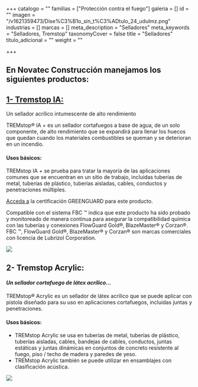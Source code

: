 +++
catalogo = ""
familias = ["Protección contra el fuego"]
galeria = []
id = ""
imagen = "/v1621359473/Dise%C3%B1o_sin_t%C3%ADtulo_24_udulmz.png"
industrias = []
marcas = []
meta_description = "Selladores"
meta_keywords = "Selladores, Tremstop"
taxonomyCover = false
title = "Selladores"
titulo_adicional = ""
weight = ""

+++
## En Novatec Construcción manejamos los siguientes productos:

## [**1- Tremstop IA:**](https://secure.tremcosealants.com/products/tremstop-ia.aspx)

Un sellador acrílico intumescente de alto rendimiento

TREMstop® IA + es un sellador cortafuegos a base de agua, de un solo componente, de alto rendimiento que se expandirá para llenar los huecos que quedan cuando los materiales combustibles se queman y se deterioran en un incendio.

#### **Usos básicos:**

TREMstop IA + se prueba para tratar la mayoría de las aplicaciones comunes que se encuentran en un sitio de trabajo, incluidas tuberías de metal, tuberías de plástico, tuberías aisladas, cables, conductos y penetraciones múltiples.

[Acceda a](https://spot.ul.com/main-app/products/detail/5ad1ea0855b0e82d946a3449?keywords=tremco&page_type=Products%20Catalog) la certificación GREENGUARD para este producto.

Compatible con el sistema FBC ™ indica que este producto ha sido probado y monitoreado de manera continua para asegurar la compatibilidad química con las tuberías y conexiones FlowGuard Gold®, BlazeMaster® y Corzan®. FBC ™, FlowGuard Gold®, BlazeMaster® y Corzan® son marcas comerciales con licencia de Lubrizol Corporation.

![](https://res.cloudinary.com/drnun7bay/image/upload/v1619819197/eyJidWNrZXQiOiJuaWR1eC1zdG9yZXMiLCJrZXkiOiIxMDUwOVwvMTMxLXByb2R1Y3QtNWU2MDIwYTlkMTM4Mi1ldWNsaWQtdHJlbXN0b3AtaWFwbHVzLTAxLnBuZyIsImVkaXRzIjp7InRvRm9ybWF0IjoicG5nIiwicmVzaXplIjp7IndpZHRoIjo2MDAsImhlaWdodCI6NjAwLCJm_vy4cw7.png)

## **2- Tremstop Acrylic:**

#### _Un sellador cortafuego de látex acrílico..._

TREMstop® Acrylic es un sellador de látex acrílico que se puede aplicar con pistola diseñado para su uso en aplicaciones cortafuegos, incluidas juntas y penetraciones.

#### **Usos básicos:**

* TREMstop Acrylic se usa en tuberías de metal, tuberías de plástico, tuberías aisladas, cables, bandejas de cables, conductos, juntas estáticas y juntas dinámicas en conjuntos de concreto resistente al fuego, piso / techo de madera y paredes de yeso.
* TREMstop Acrylic también se puede utilizar en ensamblajes con clasificación acústica.

![](https://res.cloudinary.com/drnun7bay/image/upload/v1619819348/WhatsApp_Image_2021-04-30_at_15.48.33_kjqabu.jpg)